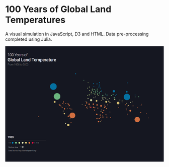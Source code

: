 # 100 Years of Global Land Temperatures
A visual simulation in JavaScript, D3 and HTML. Data pre-processing completed using Julia. 

![Alt text](/screenGrab.png?raw=true "Optional Title")
